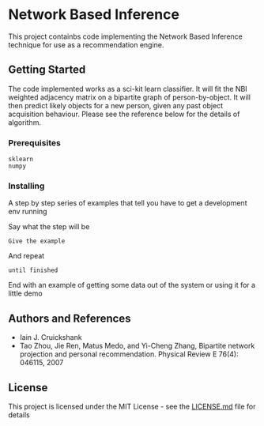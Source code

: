# Network Based Inference

This project containbs code implementing the Network Based Inference technique for use as a recommendation engine. 

## Getting Started

The code implemented works as a sci-kit learn classifier. It will fit the NBI weighted adjacency matrix on a bipartite graph of
person-by-object. It will then predict likely objects for a new person, given any past object acquisition behaviour. Please see the reference 
below for the details of algorithm.

### Prerequisites

```
sklearn
numpy
```

### Installing

A step by step series of examples that tell you have to get a development env running

Say what the step will be

```
Give the example
```

And repeat

```
until finished
```

End with an example of getting some data out of the system or using it for a little demo

## Authors and References

* Iain J. Cruickshank
* Tao Zhou, Jie Ren, Matus Medo, and Yi-Cheng Zhang, Bipartite network projection and personal recommendation. Physical Review E 76(4): 046115, 2007

## License

This project is licensed under the MIT License - see the [LICENSE.md](LICENSE.md) file for details

